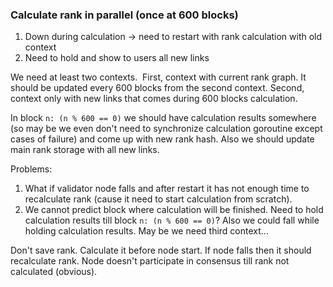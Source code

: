 ### Calculate rank in parallel (once at 600 blocks)

1. Down during calculation -> need to restart with rank calculation with old context
2. Need to hold and show to users all new links

We need at least two contexts.  First, context with current rank graph.
It should be updated every 600 blocks from the second context.
Second, context only with new links that comes during 600 blocks calculation.

In block `n: (n % 600 == 0)` we should have calculation results somewhere 
(so may be we even don't need to synchronize calculation goroutine except cases of failure)
and come up with new rank hash.
Also we should update main rank storage with all new links.

Problems:

1. What if validator node falls and after restart it has not enough time to recalculate rank
 (cause it need to start calculation from scratch).
2. We cannot predict block where calculation will be finished.
Need to hold calculation results till block `n: (n % 600 == 0)`?
Also we could fall while holding calculation results.
May be we need third context...

Don't save rank. Calculate it before node start.
If node falls then it should recalculate rank.
Node doesn't participate in consensus till rank not calculated (obvious).